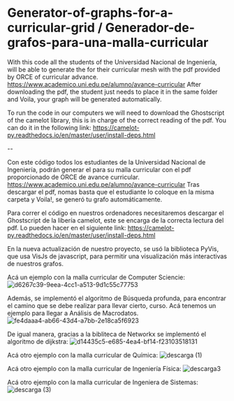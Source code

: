 # Generator-of-graphs-for-a-curricular-grid / Generador-de-grafos-para-una-malla-curricular
With this code all the students of the Universidad Nacional de Ingeniería, will be able to generate the for their curricular mesh with the pdf provided by ORCE of curricular advance. https://www.academico.uni.edu.pe/alumno/avance-curricular After downloading the pdf, the student just needs to place it in the same folder and Voila, your graph will be generated automatically.

To run the code in our computers we will need to download the Ghostscript of the camelot library, this is in charge of the correct reading of the pdf. You can do it in the following link: https://camelot-py.readthedocs.io/en/master/user/install-deps.html

--

Con este código todos los estudiantes de la Universidad Nacional de Ingeniería, podrán generar el para su malla curricular con el pdf proporcionado de ORCE de avance curricular.
https://www.academico.uni.edu.pe/alumno/avance-curricular
Tras descargar el pdf, nomas basta que el estudiante lo coloque en la misma carpeta y Voila!, se generó tu grafo automáticamente.

Para correr el código en nuestros ordenadores necesitaremos descargar el Ghostscript de la libería camelot, este se encarga de la correcta lectura del pdf. Lo pueden hacer en el siguiente link:
https://camelot-py.readthedocs.io/en/master/user/install-deps.html

En la nueva actualización de nuestro proyecto, se usó la biblioteca PyVis, que usa VisJs de javascript, para permitir una visualización más interactivas de nuestros grafos.

Acá un ejemplo con la malla curricular de Computer Sciencie:
![d6267c39-9eea-4cc1-a513-9d1c55c77753](https://github.com/thsergitox/Generator-of-graphs-for-a-curricular-grid/assets/100462105/722f5207-82df-4f72-8d99-efb48fe6fbed)

Además, se implementó el algoritmo de Búsqueda profunda, para encontrar el camino que se debe realizar para llevar cierto, curso.
Acá tenemos un ejemplo para llegar a Análisis de Macrodatos.
![fe4daaa4-ab66-43d4-a7bb-2e18ca5f6923](https://github.com/thsergitox/Generator-of-graphs-for-a-curricular-grid/assets/100462105/5fc3bfb4-6556-4c6a-8273-0e68ffa4c74b)

De igual manera, gracias a la bibliteca de Networkx se implementó el algoritmo de dijkstra:
![d14435c5-e685-4ea4-bf14-f23103518131](https://github.com/thsergitox/Generator-of-graphs-for-a-curricular-grid/assets/100462105/a6afaea4-2383-4efb-9498-42f1afd09f45)
 
Acá otro ejemplo con la malla curricular de Química:
![descarga (1)](https://github.com/thsergitox/Generador-de-grafos-para-una-malla-curricular/assets/100462105/867ad1d0-e7bf-4984-8591-8d7913939ec6)

Acá otro ejemplo con la malla curricular de Ingeniería Física:
![descarga3](https://github.com/thsergitox/Generator-of-graphs-for-a-curricular-grid/assets/100462105/12c6a57b-5a46-4437-8ab3-24bec7702921)

Acá otro ejemplo con la malla curricular de Ingeniera de Sistemas:
![descarga (3)](https://github.com/thsergitox/Generator-of-graphs-for-a-curricular-grid/assets/100462105/f68c3c41-1a17-4f61-812e-a4c8d59fe681)

